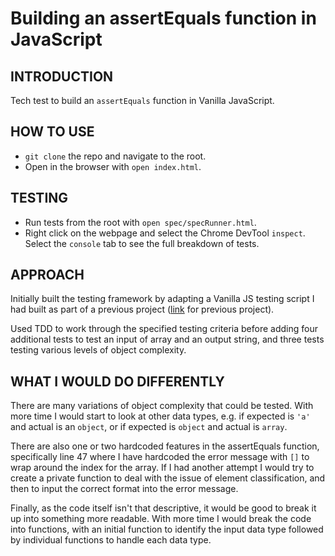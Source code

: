 # Building an assertEquals function in JavaScript

## INTRODUCTION

Tech test to build an `assertEquals` function in Vanilla JavaScript.

## HOW TO USE

* `git clone` the repo and navigate to the root.
* Open in the browser with `open index.html`.

## TESTING

* Run tests from the root with `open spec/specRunner.html`.
* Right click on the webpage and select the Chrome DevTool `inspect`. Select the `console` tab to see the full breakdown of tests.

## APPROACH

Initially built the testing framework by adapting a Vanilla JS testing script I had built as part of a previous project ([link](https://github.com/marbuthnott/notes_js) for previous project).

Used TDD to work through the specified testing criteria before adding four additional tests to test an input of array and an output string, and three tests testing various levels of object complexity.

## WHAT I WOULD DO DIFFERENTLY

There are many variations of object complexity that could be tested. With more time I would start to look at other data types, e.g. if expected is `'a'` and actual is an `object`, or if expected is `object` and actual is `array`.

There are also one or two hardcoded features in the assertEquals function, specifically line 47 where I have hardcoded the error message with `[]` to wrap around the index for the array. If I had another attempt I would try to create a private function to deal with the issue of element classification, and then to input the correct format into the error message.

Finally, as the code itself isn't that descriptive, it would be good to break it up into something more readable. With more time I would break the code into functions, with an initial function to identify the input data type followed by individual functions to handle each data type.
